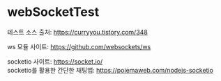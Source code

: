 # webSocketTest

테스트 소스 출처: https://curryyou.tistory.com/348

ws 모듈 사이트: https://github.com/websockets/ws


socketio 사이트: https://socket.io/  
socketio를 활용한 간단한 채팅앱: https://poiemaweb.com/nodejs-socketio
